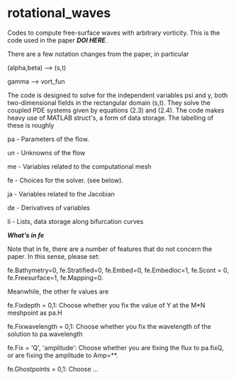 # rotational_waves
Codes to compute free-surface waves with arbitrary vorticity. This is the code used in the paper ***DOI HERE***. 

There are a few notation changes from the paper, in particular 

  (alpha,beta) --> (s,t)

  gamma --> vort_fun



The code is designed to solve for the independent variables psi and y, both two-dimensional fields in the rectangular domain (s,t). They solve the coupled PDE systems given by equations (2.3) and (2.4). The code makes heavy use of MATLAB struct's, a form of data storage. The labelling of these is roughly

pa - Parameters of the flow.

un - Unknowns of the flow 

me - Variables related to the computational mesh

fe - Choices for the solver. (see below).

ja - Variables related to the Jacobian

de - Derivatives of variables

li - Lists, data storage along bifurcation curves


***What's in fe***

Note that in fe, there are a number of features that do not concern the paper. In this sense, please set:

fe.Bathymetry=0, fe.Stratified=0, fe.Embed=0, fe.Embedloc=1, fe.Scont = 0, fe.Freesurface=1, fe.Mapping=0.



Meanwhile, the other fe values are

fe.Fixdepth = 0,1: Choose whether you fix the value of Y at the M*N meshpoint as pa.H

fe.Fixwavelength = 0,1: Choose whether you fix the wavelength of the solution to pa.wavelength

fe.Fix = 'Q', 'amplitude': Choose whether you are fixing the flux to pa.fixQ, or are fixing the amplitude to Amp=**.

fe.Ghostpoints = 0,1: Choose ...




